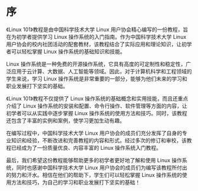 # 序

《Linux 101》教程是由中国科学技术大学 Linux 用户协会精心编写的一份教程，旨在为初学者提供学习 Linux 操作系统的入门指南。作为中国科学技术大学 Linux 用户协会的校内社团活动的配套教材，该教程结合了实际应用和理论知识，让初学者可以轻松掌握 Linux 操作系统的基础知识和技能。

Linux 操作系统是一种免费的开源操作系统，它具有高度的可定制性和稳定性，广泛应用于云计算、大数据、人工智能等领域。因此，对于计算机科学和工程领域的学生来说，学习 Linux 操作系统是非常重要的一部分，能够为他们未来的学习和职业发展打下坚实的基础。

《Linux 101》教程不仅提供了 Linux 操作系统的基础概念和实用技能，而且还重点介绍了 Linux 操作系统的安装和配置、命令行操作、软件管理等方面的内容，让初学者可以从实践中逐步掌握 Linux 操作系统的使用方法和技巧。同时，该教程还包含了丰富的实例和案例，使学习更加生动有趣。

在编写过程中，中国科学技术大学 Linux 用户协会的成员们充分发挥了自身的专业知识和经验，不断改进和完善教程的内容和形式。经过多次的修订和审校，该教程已经成为了一份质量优良、内容丰富的 Linux 操作系统入门教程。

最后，我们希望这份教程能够帮助更多的初学者更好地了解和使用 Linux 操作系统，同时也感谢中国科学技术大学 Linux 用户协会的成员们为编写该教程所付出的努力和汗水。相信在他们的帮助下，学生们可以轻松掌握 Linux 操作系统的使用方法和技巧，为自己的学习和职业发展打下坚实的基础！
